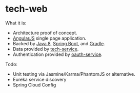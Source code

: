 # tech-web

What it is:
- Architecture proof of concept.
- [AngularJS](https://angularjs.org/) single page application.
- Backed by [Java 8](http://www.oracle.com/technetwork/java/javase/overview/java8-2100321.html), [Spring Boot](http://projects.spring.io/spring-boot/), and [Gradle](https://gradle.org/).
- Data provided by [tech-service](https://github.com/shaunnbarron/tech-service).
- Authentication provided by [oauth-service](https://github.com/shaunnbarron/oauth-service).

Todo:
- Unit testing via Jasmine/Karma/PhantomJS or alternative.
- Eureka service discovery
- Spring Cloud Config




